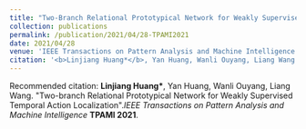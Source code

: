 ```yaml
---
title: "Two-Branch Relational Prototypical Network for Weakly Supervised Temporal Action Localization"
collection: publications
permalink: /publication/2021/04/28-TPAMI2021
date: 2021/04/28
venue: 'IEEE Transactions on Pattern Analysis and Machine Intelligence (TPAMI)'
citation: '<b>Linjiang Huang*</b>, Yan Huang, Wanli Ouyang, Liang Wang. &amp;quot;Two-branch Relational Prototypical Network for Weakly Supervised Temporal Action Localization&amp;quot;.<i>IEEE Transactions on Pattern Analysis and Machine Intelligence</i> <b>TPAMI 2021</b>.'
---
```

Recommended citation: <b>Linjiang Huang*</b>, Yan Huang, Wanli Ouyang, Liang Wang. &quot;Two-branch Relational Prototypical Network for Weakly Supervised Temporal Action Localization&quot;.<i>IEEE Transactions on Pattern Analysis and Machine Intelligence</i> <b>TPAMI 2021</b>.